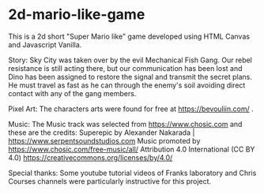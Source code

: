 # 2d-mario-like-game
This is a 2d short "Super Mario like" game developed using HTML Canvas and Javascript Vanilla. 

Story:
Sky City was taken over by the evil Mechanical Fish Gang. Our rebel resistance is still acting there, but our communication has been lost and Dino has been assigned to restore the signal and transmit the secret plans. He must travel as fast as he can through the enemy's soil avoiding direct contact with any of the gang members.

Pixel Art:
The characters arts were found for free at https://bevouliin.com/ . 

Music:
The Music track was selected from https://www.chosic.com and these are the credits:
Superepic by Alexander Nakarada | https://www.serpentsoundstudios.com
Music promoted by https://www.chosic.com/free-music/all/
Attribution 4.0 International (CC BY 4.0)
https://creativecommons.org/licenses/by/4.0/

Special thanks:
Some youtube tutorial videos of Franks laboratory and Chris Courses channels were particularly instructive for this project.
